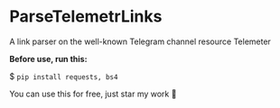# ParseTelemetrLinks

A link parser on the well-known Telegram channel resource Telemeter

**Before use, run this:**

$ `pip install requests, bs4`

You can use this for free, just star my work 🥰
